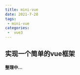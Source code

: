 ```yaml
---
title: mini-vue
date: 2021-7-28
tags:
 - mini-vue
categories:
 -  vue3
---
```

## 实现一个简单的vue框架
#### 整理中...